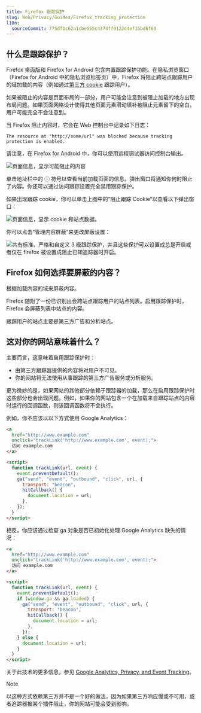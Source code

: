 ```yaml
---
title: Firefox 跟踪保护
slug: Web/Privacy/Guides/Firefox_tracking_protection
l10n:
  sourceCommit: 775df1c62a1cbe555c4374ff9122d4ef15bd6f60
---
```


## 什么是跟踪保护？

Firefox 桌面版和 Firefox for Android 包含内置跟踪保护功能。在隐私浏览窗口（Firefox for Android 中的隐私浏览标签页）中，Firefox 将阻止跨站点跟踪用户的域加载的内容（例如通过[第三方 cookie](/zh-CN/docs/Web/Privacy/Guides/Third-party_cookies) 跟踪用户）。

如果被阻止的内容是页面布局的一部分，用户可能会注意到被阻止加载的地方出现布局问题。如果页面网格设计使得其他页面元素滑动填补被阻止元素留下的空白，用户可能完全不会注意到。

当 Firefox 阻止内容时，它会在 Web 控制台中记录如下日志：

```plain
The resource at "http://some/url" was blocked because tracking protection is enabled.
```

请注意，在 Firefox for Android 中，你可以使用远程调试器访问控制台输出。

![页面信息，显示可能阻止的内容](blocked_content.png)

单击地址栏中的 ⓘ 符号以查看当前加载页面的信息。弹出窗口将通知你何时阻止了内容。你还可以通过访问跟踪设置完全禁用跟踪保护。

如果出现跟踪 cookie，你可以单击上图中的“阻止跟踪 Cookie”以查看以下弹出窗口：

![页面信息，显示 cookie 和站点数据。](tracking_cookies.png)

你可以点击“管理内容屏蔽”来更改屏蔽设置：

![共有标准、严格和自定义 3 级跟踪保护，并且这些保护可以设置成总是开启或者仅在 firefox 被设置成阻止已知追踪器时开启。](content_blocking.png)

## Firefox 如何选择要屏蔽的内容？

根据加载内容的域来屏蔽内容。

Firefox 随附了一份已识别出会跨站点跟踪用户的站点列表。启用跟踪保护时，Firefox 会屏蔽列表中站点的内容。

跟踪用户的站点主要是第三方广告和分析站点。

## 这对你的网站意味着什么？

主要而言，这意味着启用跟踪保护时：

- 由第三方跟踪器提供的内容将对用户不可见。
- 你的网站将无法使用从事跟踪的第三方广告服务或分析服务。

更为微妙的是，如果网站的其他部分依赖于跟踪器的加载，那么在启用跟踪保护时这些部分也会出现问题。例如，如果你的网站包含一个在加载来自跟踪站点的内容时运行的回调函数，则该回调函数将不会执行。

例如，你不应该以以下方式使用 Google Analytics：

```html example-bad
<a
  href="http://www.example.com"
  onclick="trackLink('http://www.example.com', event);">
  访问 example.com
</a>

<script>
  function trackLink(url, event) {
    event.preventDefault();
    ga("send", "event", "outbound", "click", url, {
      transport: "beacon",
      hitCallback() {
        document.location = url;
      },
    });
  }
</script>
```

相反，你应该通过检查 ga 对象是否已初始化处理 Google Analytics 缺失的情况：

```html example-good
<a
  href="http://www.example.com"
  onclick="trackLink('http://www.example.com', event);">
  访问 example.com
</a>

<script>
  function trackLink(url, event) {
    event.preventDefault();
    if (window.ga && ga.loaded) {
      ga("send", "event", "outbound", "click", url, {
        transport: "beacon",
        hitCallback() {
          document.location = url;
        },
      });
    } else {
      document.location = url;
    }
  }
</script>
```

关于此技术的更多信息，参见 [Google Analytics, Privacy, and Event Tracking](https://hacks.mozilla.org/2016/01/google-analytics-privacy-and-event-tracking/)。

> [!NOTE]
> 以这种方式依赖第三方并不是一个好的做法，因为如果第三方响应慢或不可用，或者追踪器被某个插件阻止，你的网站可能会受到影响。
